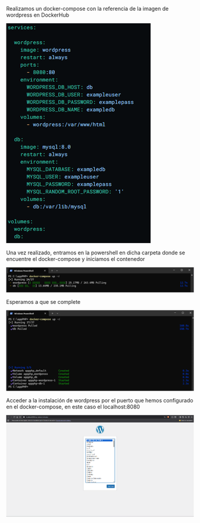 Realizamos un docker-compose con la referencia de la imagen de wordpress en DockerHub

![alt text](dockerhub.png)

Una vez realizado, entramos en la powershell en dicha carpeta donde se encuentre el docker-compose
y iniciamos el contenedor

![alt text](IniciandoWordpress-1.png)

Esperamos a que se complete

![alt text](WordpressIniciado-1.png)

Acceder a la instalación de wordpress
por el puerto que hemos configurado en el docker-compose, en este caso el localhost:8080

![alt text](WordpressFinal-1.png)